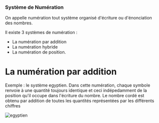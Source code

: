 ### Système de Numération

On appelle numération tout système organisé d'écriture ou d'énonciation des nombres.

Il existe 3 systèmes de numération :
* La numération par addition
* La numération hybride 
* La numération de position.

# La numération par addition

Exemple : le système egyptien. Dans cette numération, chaque symbole renvoie à une quantité toujours identique et ceci indépedamment de la position qu'il occupe dans l'écriture du nombre.
Le nombre cordé est obtenu par addition de toutes les quantités représentées par les différents chiffres 

![egyptien](adresse "./images/69D24103-5D28-4AF6-9B4B-EBF52484D66D.jpeg")
